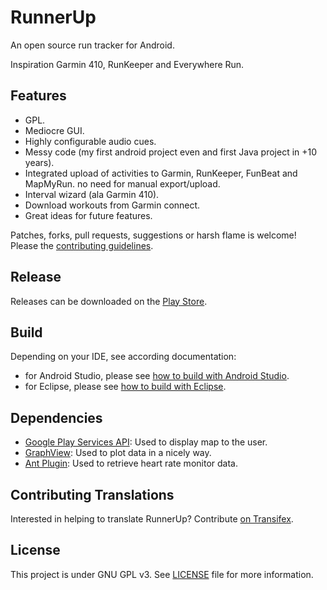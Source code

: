 RunnerUp
========

An open source run tracker for Android.

Inspiration Garmin 410, RunKeeper and Everywhere Run.

## Features
- GPL.
- Mediocre GUI.
- Highly configurable audio cues.
- Messy code (my first android project even and first Java project in +10 years).
- Integrated upload of activities to Garmin, RunKeeper, FunBeat and MapMyRun.
  no need for manual export/upload.
- Interval wizard (ala Garmin 410).
- Download workouts from Garmin connect.
- Great ideas for future features.

Patches, forks, pull requests, suggestions or harsh flame is welcome! Please the [contributing guidelines](CONTRIBUTING.md).

## Release
Releases can be downloaded on the [Play Store](https://play.google.com/store/apps/details?id=org.runnerup).


## Build
Depending on your IDE, see according documentation:
- for Android Studio, please see [how to build with Android Studio](Documentation/howto-build-with-android-studio.txt).
- for Eclipse, please see [how to build with Eclipse](Documentation/howto-build-with-eclipse.txt).

## Dependencies
- [Google Play Services API](http://developer.android.com/google/play-services/index.html): Used to display map to the user.
- [GraphView](https://github.com/jjoe64/GraphView.git): Used to plot data in a nicely way.
- [Ant Plugin](http://www.thisisant.com): Used to retrieve heart rate monitor data.

## Contributing Translations
Interested in helping to translate RunnerUp? 
Contribute [on Transifex](https://www.transifex.com/projects/p/runner-up-android).

## License
This project is under GNU GPL v3. See [LICENSE](LICENSE) file for more information.
